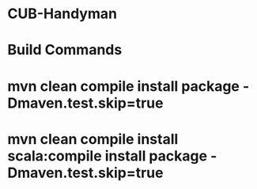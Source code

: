 # CUB-Handyman
# Build Commands 
# mvn clean compile install package -Dmaven.test.skip=true
# mvn clean compile install scala:compile install package -Dmaven.test.skip=true

